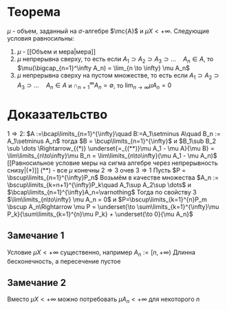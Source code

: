 # Теорема
$\mu$ - объем, заданный на $\sigma$-алгебре $\mc{A}$ и $\mu X < +\infty$. Следующие условия равносильны:
1. $\mu$ - [[Объем и мера|мера]]
2. $\mu$ непрерывна сверху, то есть если $A_1 \supset A_2 \supset A_3 \supset ... \quad A_n \in A$, то $\mu(\bigcap_{n=1}^\infty A_n) = \lim_{n \to \infty} \mu A_n$
3. $\mu$ непрерывна сверху на пустом множестве, то есть если $A_1 \supset A_2 \supset A_3 \supset ... \quad A_n \in A$ и $\cap_{n=1}^\infty A_n = \emptyset$, то $\lim_{n \to \infty} \mu A_n = 0$
# Доказательство
$1\Rightarrow2:$ $A :=\bcap\limits_{n=1}^{\infty}\quad B:=A_1\setminus A\quad B_n := A_1\setminus A_n$
тогда $B = \bcup\limits_{n=1}^{\infty}$ и $B_1\sub B_2 \sub \dots \Rightarrow_{(*)} \underset{=_{(**)}\mu A_1 - \mu A}{\mu B} = \lim\limits_{n\to\infty}\mu B_n = \lim\limits_{n\to\infty}(\mu A_1 - \mu A_n)$ [[Равносильное условие меры на сигма алгебре через непрерывность снизу|(*)]]
($**$) - все $\mu$ конечны
$2\Rightarrow 3$ очев
$3\Rightarrow 1$ Пусть $P = \bscup\limits_{n=1}^{\infty}P_n$ Возьмём в качестве множества $A_n := \bscup\limits_{k=n+1}^{\infty}P_k\quad A_1\sup A_2\sup \dots$ и $\bcap\limits_{n=1}^{\infty}A_n=\varnothing$
Тогда по свойству 3 $\lim\limits_{n\to\infty} \mu A_n = 0$ и $P=\bscup\limits_{k=1}^{n}P_m \bscup A_n\Rightarrow \mu P = \underset{\to \sum\limits_{k=1}^{\infty}\mu P_k}{\sum\limits_{k=1}^{n}\mu P_k} + \underset{\to 0}{\mu A_n}$
## Замечание 1
Условие $\mu X < +\infty$ существенно, например $A_n := [n,+\infty)$ Длинна бесконечность, а пересечение пустое
## Замечание 2
Вместо $\mu X < +\infty$ можно потребовать $\mu A_n < +\infty$ для некоторого $n$
